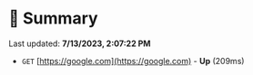 # 📖 Summary
Last updated: **7/13/2023, 2:07:22 PM**

- `GET` [https://google.com](https://google.com) - **Up** (209ms)
